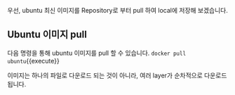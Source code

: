 우선, ubuntu 최신 이미지를 Repository로 부터 pull 하여 local에 저장해 보겠습니다.

## Ubuntu 이미지 pull

다음 명령을 통해 ubuntu 이미지를 pull 할 수 있습니다.
`docker pull ubuntu`{{execute}}

이미지는 하나의 파일로 다운로드 되는 것이 아니라, 여러 layer가 순차적으로 다운로드 됩니다.
